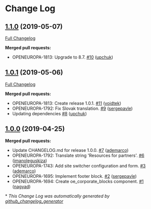 # Change Log

## [1.1.0](https://github.com/openeuropa/oe_corporate_blocks/tree/1.1.0) (2019-05-07)
[Full Changelog](https://github.com/openeuropa/oe_corporate_blocks/compare/1.0.1...1.1.0)

**Merged pull requests:**

- OPENEUROPA-1813: Upgrade to 8.7. [\#10](https://github.com/openeuropa/oe_corporate_blocks/pull/10) ([upchuk](https://github.com/upchuk))

## [1.0.1](https://github.com/openeuropa/oe_corporate_blocks/tree/1.0.1) (2019-05-06)
[Full Changelog](https://github.com/openeuropa/oe_corporate_blocks/compare/1.0.0...1.0.1)

**Merged pull requests:**

- OPENEUROPA-1813: Create release 1.0.1. [\#11](https://github.com/openeuropa/oe_corporate_blocks/pull/11) ([voidtek](https://github.com/voidtek))
- OPENEUROPA-1792: Fix Slovak translation. [\#9](https://github.com/openeuropa/oe_corporate_blocks/pull/9) ([sergepavle](https://github.com/sergepavle))
- Updating dependencies [\#8](https://github.com/openeuropa/oe_corporate_blocks/pull/8) ([upchuk](https://github.com/upchuk))

## [1.0.0](https://github.com/openeuropa/oe_corporate_blocks/tree/1.0.0) (2019-04-25)
**Merged pull requests:**

- Update CHANGELOG.md for release 1.0.0. [\#7](https://github.com/openeuropa/oe_corporate_blocks/pull/7) ([ademarco](https://github.com/ademarco))
- OPENEUROPA-1792: Translate string 'Resources for partners'. [\#6](https://github.com/openeuropa/oe_corporate_blocks/pull/6) ([imanoleguskiza](https://github.com/imanoleguskiza))
- OPENEUROPA-1743: Add site switcher configuration and form. [\#3](https://github.com/openeuropa/oe_corporate_blocks/pull/3) ([ademarco](https://github.com/ademarco))
- OPENEUROPA-1695: Implement footer block. [\#2](https://github.com/openeuropa/oe_corporate_blocks/pull/2) ([sergepavle](https://github.com/sergepavle))
- OPENEUROPA-1694: Create oe\_corporate\_blocks component. [\#1](https://github.com/openeuropa/oe_corporate_blocks/pull/1) ([nagyad](https://github.com/nagyad))



\* *This Change Log was automatically generated by [github_changelog_generator](https://github.com/skywinder/Github-Changelog-Generator)*